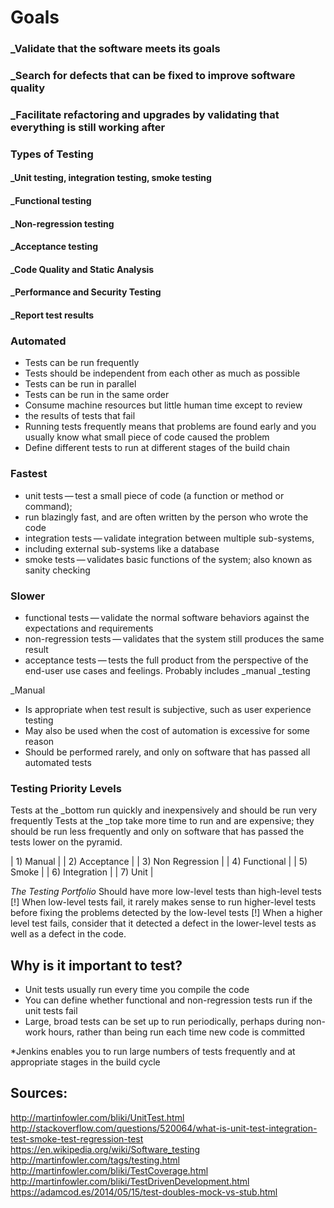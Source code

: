 # Goals

### _Validate that the software meets its goals
### _Search for defects that can be fixed to improve software quality
### _Facilitate refactoring and upgrades by validating that everything is still working after

### Types of Testing

#### _Unit testing, integration testing, smoke testing
#### _Functional testing
#### _Non-regression testing
#### _Acceptance testing
#### _Code Quality and Static Analysis
#### _Performance and Security Testing
#### _Report test results

### Automated

- Tests can be run frequently
- Tests should be independent from each other as much as possible
- Tests can be run in parallel
- Tests can be run in the same order
- Consume machine resources but little human time except to review
- the results of tests that fail
- Running tests frequently means that problems are found early and you usually know what small piece of code caused the problem
- Define different tests to run at different stages of the build chain

### Fastest

- unit tests — test a small piece of code (a function or method or command);
- run blazingly fast, and are often written by the person who wrote the code
- integration tests — validate integration between multiple sub-systems,
- including external sub-systems like a database
- smoke tests — validates basic functions of the system; also known as sanity checking

### Slower

- functional tests — validate the normal software behaviors against
the expectations and requirements
- non-regression tests — validates that the system still produces the same result
- acceptance tests — tests the full product from the perspective of
the end-user use cases and feelings. Probably includes _manual _testing

_Manual

- Is appropriate when test result is subjective, such as user experience testing
- May also be used when the cost of automation is excessive for some reason
- Should be performed rarely, and only on software that has passed all automated tests

### Testing Priority Levels

Tests at the _bottom run quickly and inexpensively and should be run very frequently
Tests at the _top take more time to run and are expensive; they should be run less frequently and only on software that has passed the tests lower on the pyramid.

| 1)  Manual                |
| 2)  Acceptance            |
| 3)  Non Regression        |
| 4)  Functional            |
| 5)  Smoke                 |
| 6)  Integration           |
| 7)  Unit                  |

*The Testing Portfolio*
Should have more low-level tests than high-level tests
[!] When low-level tests fail, it rarely makes sense to run higher-level tests
before fixing the problems detected by the low-level tests [!]
When a higher level test fails, consider that it detected a defect in the
lower-level tests as well as a defect in the code.

## Why is it important to test?

- Unit tests usually run every time you compile the code
- You can define whether functional and non-regression tests run if the unit tests fail
- Large, broad tests can be set up to run periodically, perhaps during non-work hours, rather than being run each time new code is committed

*Jenkins enables you to run large numbers of tests frequently and at appropriate stages in the build cycle

## Sources:

http://martinfowler.com/bliki/UnitTest.html
http://stackoverflow.com/questions/520064/what-is-unit-test-integration-test-smoke-test-regression-test
https://en.wikipedia.org/wiki/Software_testing
http://martinfowler.com/tags/testing.html
http://martinfowler.com/bliki/TestCoverage.html
http://martinfowler.com/bliki/TestDrivenDevelopment.html
https://adamcod.es/2014/05/15/test-doubles-mock-vs-stub.html

